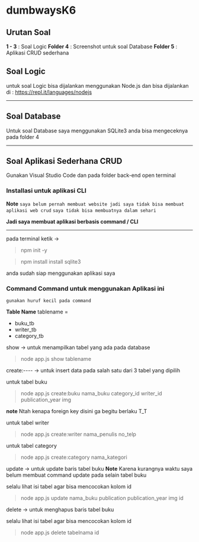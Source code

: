 # dumbwaysK6

## Urutan Soal

**1 - 3** : Soal Logic
**Folder 4** : Screenshot untuk soal Database
**Folder 5** : Aplikasi CRUD sederhana

## Soal Logic

untuk soal Logic bisa dijalankan menggunakan Node.js dan bisa dijalankan di :
https://repl.it/languages/nodejs


----

## Soal Database

Untuk soal Database saya menggunakan SQLite3 anda bisa mengeceknya pada folder 4


----

## Soal Aplikasi Sederhana CRUD

Gunakan Visual Studio Code dan pada folder back-end open terminal


### Installasi untuk aplikasi CLI

**Note**
`saya belum pernah membuat website jadi saya tidak bisa membuat aplikasi web crud`
`saya tidak bisa membuatnya dalam sehari`

**Jadi saya membuat aplikasi berbasis command / CLI**

---

pada terminal ketik ->

> npm init -y

> npm install install sqlite3

anda sudah siap menggunakan aplikasi saya

### **Command Command untuk menggunakan Aplikasi ini**
`gunakan huruf kecil pada command`

**Table Name**
tablename = 

- buku_tb
- writer_tb
- category_tb


show -> untuk menampilkan tabel yang ada pada database

> node app.js show tablename

create:---- -> untuk insert data pada salah satu dari 3 tabel yang dipilih

 untuk tabel buku

> node app.js create:buku nama_buku category_id writer_id publication_year img

**note**
Ntah kenapa foreign key disini ga begitu berlaku T_T

 untuk tabel writer

> node app.js create:writer nama_penulis no_telp

 untuk tabel category

> node app.js create:category nama_kategori

update -> untuk update baris tabel buku
**Note**
Karena kurangnya waktu saya belum membuat command update pada selain tabel buku

selalu lihat isi tabel agar bisa mencocokan kolom id

>node app.js update nama_buku publication publication_year img id

delete -> untuk menghapus baris tabel buku

selalu lihat isi tabel agar bisa mencocokan kolom id

>node app.js delete tabelnama id